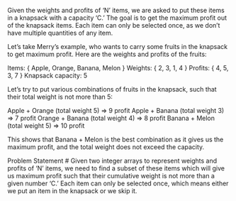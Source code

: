 Given the weights and profits of ‘N’ items, we are asked to put these items in a knapsack with a capacity ‘C.’
The goal is to get the maximum profit out of the knapsack items.
Each item can only be selected once, as we don’t have multiple quantities of any item.

Let’s take Merry’s example, who wants to carry some fruits in the knapsack to get maximum profit.
Here are the weights and profits of the fruits:

Items: { Apple, Orange, Banana, Melon }
Weights: { 2, 3, 1, 4 }
Profits: { 4, 5, 3, 7 }
Knapsack capacity: 5

Let’s try to put various combinations of fruits in the knapsack, such that their total weight is not more than 5:

Apple + Orange (total weight 5) => 9 profit
Apple + Banana (total weight 3) => 7 profit
Orange + Banana (total weight 4) => 8 profit
Banana + Melon (total weight 5) => 10 profit

This shows that Banana + Melon is the best combination as it gives us the maximum profit, and the total weight does not
exceed the capacity.

Problem Statement #
Given two integer arrays to represent weights and profits of ‘N’ items, we need to find a subset of these items
which will give us maximum profit such that their cumulative weight is not more than a given number ‘C.’
Each item can only be selected once, which means either we put an item in the knapsack or we skip it.